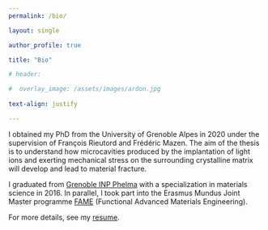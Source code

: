 ```yaml
---
permalink: /bio/

layout: single

author_profile: true

title: "Bio"

# header:

#  overlay_image: /assets/images/ardon.jpg
  
text-align: justify

---
```

I obtained my PhD from the University of Grenoble Alpes in 2020 under the supervision of François Rieutord and Frédéric Mazen. 
The aim of the thesis is to understand how microcavities produced by the implantation of light ions and exerting mechanical stress on the surrounding crystalline matrix will develop and lead to material fracture. 

I graduated from [Grenoble INP Phelma](https://www.ensta-paris.fr/en) with a specialization in materials science in 2016. In parallel, I took part into the Erasmus Mundus Joint Master programme [FAME](https://www.fame-master.eu/) (Functional Advanced Materials Engineering).


For more details, see my [resume](https://antoinepetit2.github.io/antoinepetit.github.io/fassets/files/CV_Antoine_2024_03.pdf).

